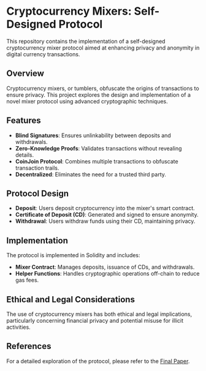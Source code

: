 # Cryptocurrency Mixers: Self-Designed Protocol

This repository contains the implementation of a self-designed cryptocurrency mixer protocol aimed at enhancing privacy and anonymity in digital currency transactions.

## Overview

Cryptocurrency mixers, or tumblers, obfuscate the origins of transactions to ensure privacy. This project explores the design and implementation of a novel mixer protocol using advanced cryptographic techniques.

## Features

- **Blind Signatures**: Ensures unlinkability between deposits and withdrawals.
- **Zero-Knowledge Proofs**: Validates transactions without revealing details.
- **CoinJoin Protocol**: Combines multiple transactions to obfuscate transaction trails.
- **Decentralized**: Eliminates the need for a trusted third party.

## Protocol Design

- **Deposit**: Users deposit cryptocurrency into the mixer's smart contract.
- **Certificate of Deposit (CD)**: Generated and signed to ensure anonymity.
- **Withdrawal**: Users withdraw funds using their CD, maintaining privacy.

## Implementation

The protocol is implemented in Solidity and includes:

- **Mixer Contract**: Manages deposits, issuance of CDs, and withdrawals.
- **Helper Functions**: Handles cryptographic operations off-chain to reduce gas fees.

## Ethical and Legal Considerations

The use of cryptocurrency mixers has both ethical and legal implications, particularly concerning financial privacy and potential misuse for illicit activities.

## References

For a detailed exploration of the protocol, please refer to the [Final Paper](https://drive.google.com/file/d/1_j7_Y8CcjpBOMj72XYYeOZxlfyf_jpk3/view?usp=share_link).

